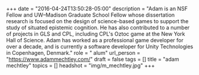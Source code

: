 +++
date = "2016-04-24T13:50:28-05:00"
description = "Adam is an NSF Fellow and UW–Madison Graduate School Fellow whose dissertation research is focused on the design of science-based games to support the study of situated epistemic cognition. He has also contributed to a number of projects in GLS and CPL, including CPL's Oztoc game at the New York Hall of Science. Adam has worked as a professional game developer for over a decade, and is currently a software developer for Unity Technologies in Copenhagen, Denmark."
role = " alum"
url_person = "https://www.adammechtley.com/"
draft = false
tags = []
title = "adam mechtley"
topics = []
headshot = "img/m_mechtley.jpg"
+++
